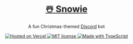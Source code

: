 <h1 align="center"><a href="https://snowie-six.vercel.app">☃️ Snowie</a></h1>
<p align="center">
  A fun Christmas-themed <a href="https://discord.com">Discord</a> bot
</p>
<div align="center">
  <a aria-label="Hosted on Vercel" href="https://vercel.com">
    <img alt="Hosted on Vercel" src="https://img.shields.io/badge/hosted_on-vercel-black?style=for-the-badge">
  </a>
  <a aria-label="MIT license" href="https://opensource.org/license/mit">
    <img alt="MIT license" src="https://img.shields.io/badge/license-mit-green?style=for-the-badge">
  </a>
  <a aria-label="Made with TypeScript" href="https://typescriptlang.org">
    <img alt="Made with TypeScript" src="https://img.shields.io/badge/language-typescript-blue?style=for-the-badge">
  </a>
</div>
